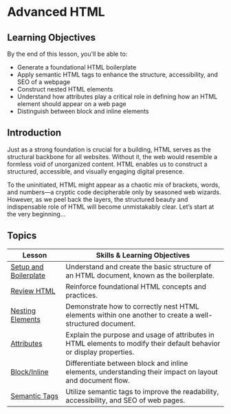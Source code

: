 # Advanced HTML

## Learning Objectives

By the end of this lesson, you'll be able to:

* Generate a foundational HTML boilerplate
*  Apply semantic HTML tags to enhance the structure, accessibility, and SEO of a webpage
* Construct nested HTML elements
* Understand how attributes play a critical role in defining how an HTML element should appear on a web page
* Distinguish between block and inline elements

## Introduction

Just as a strong foundation is crucial for a building, HTML serves as the structural backbone for all websites. Without it, the web would resemble a formless void of unorganized content. HTML enables us to construct a structured, accessible, and visually engaging digital presence.

To the uninitiated, HTML might appear as a chaotic mix of brackets, words, and numbers—a cryptic code decipherable only by seasoned web wizards. However, as we peel back the layers, the structured beauty and indispensable role of HTML will become unmistakably clear. Let’s start at the very beginning...

## Topics

| Lesson | Skills & Learning Objectives |
| ------ | ---------------------------- |
| [Setup and Boilerplate](./setup-and-boilerplate/README.md) | Understand and create the basic structure of an HTML document, known as the boilerplate. |
| [Review HTML](./review-html/README.md)                         | Reinforce foundational HTML concepts and practices. |
| [Nesting Elements](./nesting-elements/README.md) | Demonstrate how to correctly nest HTML elements within one another to create a well-structured document. |
| [Attributes](./html-attributes/README.md) | Explain the purpose and usage of attributes in HTML elements to modify their default behavior or display properties. |
| [Block/Inline](./block-inline/README.md) | Differentiate between block and inline elements, understanding their impact on layout and document flow. |
| [Semantic Tags](./semantic-tags/README.md)                                       | Utilize semantic tags to improve the readability, accessibility, and SEO of web pages. |